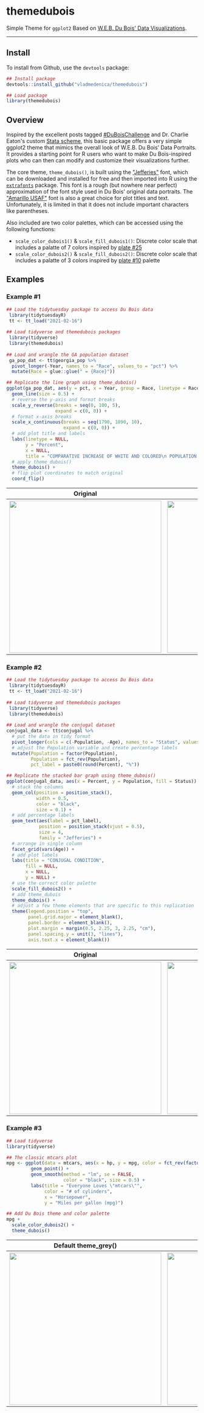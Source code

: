 # themedubois

Simple Theme for `ggplot2` Based on [W.E.B. Du Bois' Data Visualizations](https://www.smithsonianmag.com/history/first-time-together-and-color-book-displays-web-du-bois-visionary-infographics-180970826/).

-----
## Install 

To install from Github, use the `devtools` package:

```r
## Install package
devtools::install_github("vladmedenica/themedubois")

## Load package
library(themedubois)
```
## Overview

Inspired by the excellent posts tagged [#DuBoisChallenge](https://twitter.com/search?q=%23DuBoisChallenge&src=typed_query) and Dr. Charlie Eaton's custom [Stata scheme](https://twitter.com/CharlieEatonPhD/status/1362882278230093824), this basic package offers a very simple ggplot2 theme that mimics the overall look of W.E.B. Du Bois' Data Portraits. It provides a starting point for R users who want to make Du Bois-inspired plots who can then can modify and customize their visualizations further. 

The core theme, `theme_dubois()`, is built using the ["Jefferies"](https://www.1001freefonts.com/jefferies.font) font, which can be downloaded and installed for free and then imported into R using the [`extrafonts`](https://github.com/wch/extrafont) package. This font is a rough (but nowhere near perfect) approximation of the font style used in Du Bois' original data portraits. The ["Amarillo USAF"](https://www.dafont.com/amarillo-usaf.font) font is also a great choice for plot titles and text. Unfortunately, it is limited in that it does not include important characters like parentheses. 

Also included are two color palettes, which can be accessed using the following functions:

  - `scale_color_dubois1()` & `scale_fill_dubois1()`: Discrete color scale that includes a palatte of 7 colors inspired by [plate #25](https://github.com/ajstarks/dubois-data-portraits/blob/master/challenge/challenge07/original-plate-25.jpg?raw=true)
  - `scale_color_dubois2()` & `scale_fill_dubois2()`: Discrete color scale that includes a palatte of 3 colors inspired by [plate #10](https://github.com/ajstarks/dubois-data-portraits/blob/master/plate10/original-plate-10.jpg?raw=true) 
    palette
 
 ## Examples
 
 ### Example #1
 
```r
## Load the tidytuesday package to access Du Bois data
 library(tidytuesdayR)
 tt <- tt_load("2021-02-16")
 
## Load tidyverse and themedubois packages
 library(tidyverse)
 library(themedubois)
 
## Load and wrangle the GA population dataset
 ga_pop_dat <- tt$georgia_pop %>% 
  pivot_longer(-Year, names_to = "Race", values_to = "pct") %>% 
  mutate(Race = glue::glue(" = {Race}"))

## Replicate the line graph using theme_dubois()
ggplot(ga_pop_dat, aes(y = pct, x = Year, group = Race, linetype = Race)) +
  geom_line(size = 0.5) +
  # reverse the y-axis and format breaks
  scale_y_reverse(breaks = seq(0, 100, 5),
                  expand = c(0, 0)) +
  # format x-axis breaks
  scale_x_continuous(breaks = seq(1790, 1890, 10),
                     expand = c(0, 0)) +
  # add plot title and labels
  labs(linetype = NULL,
       y = "Percent",
       x = NULL,
       title = "COMPARATIVE INCREASE OF WHITE AND COLORED\n POPULATION OF GEORGIA") +
  # apply theme_dubois()
  theme_dubois() + 
  # flip plot coordinates to match original
  coord_flip()
```
<table>
  <tr>
    <th>Original</th>
    <th>Using theme_dubois()</th> 
  </tr>
  <tr>
    <th><img src="https://github.com/ajstarks/dubois-data-portraits/blob/master/challenge/challenge01/original-plate-07.jpg?raw=true" width="400"></th>
    <th><img src="man/figures/ga_plot.png" width="400"></th>
  </tr>
</table>
  
### Example #2

```r
## Load the tidytuesday package to access Du Bois data
 library(tidytuesdayR)
 tt <- tt_load("2021-02-16")
 
## Load tidyverse and themedubois packages
 library(tidyverse)
 library(themedubois)
 
## Load and wrangle the conjugal dataset
conjugal_data <- tt$conjugal %>% 
  # put the data in tidy format
  pivot_longer(cols = c(-Population, -Age), names_to = "Status", values_to = "Percent") %>% 
  # adjust the Population variable and create percentage labels
  mutate(Population = factor(Population),
         Population = fct_rev(Population),
         pct_label = paste0(round(Percent), "%"))

## Replicate the stacked bar graph using theme_dubois()
ggplot(conjugal_data, aes(x = Percent, y = Population, fill = Status)) +
  # stack the columns
  geom_col(position = position_stack(),
           width = 0.5,
           color = "black",
           size = 0.1) +
  # add percentage labels
  geom_text(aes(label = pct_label), 
            position = position_stack(vjust = 0.5),
            size = 4,
            family = "Jefferies") +
  # arrange in single column
  facet_grid(vars(Age)) +
  # add plot labels
  labs(title = "CONJUGAL CONDITION",
       fill = NULL,
       x = NULL,
       y = NULL) +
  # use the correct color palette
  scale_fill_dubois2() +
  # add theme_dubois
  theme_dubois() +
  # adjust a few theme elements that are specific to this replication
  theme(legend.position = "top",
        panel.grid.major = element_blank(),
        panel.border = element_blank(),
        plot.margin = margin(0.5, 2.25, 3, 2.25, "cm"),
        panel.spacing.y = unit(3, "lines"),
        axis.text.x = element_blank())
```
<table>
  <tr>
    <th>Original</th>
    <th>Using theme_dubois()</th> 
  </tr>
  <tr>
    <th><img src="https://github.com/ajstarks/dubois-data-portraits/blob/master/challenge/challenge02/original-plate-10.jpg?raw=true" width="400"></th>
    <th><img src="man/figures/conjugal_plot.png" width="400"></th>
  </tr>
</table>

### Example #3

```r
## Load tidyverse
library(tidyverse)

## The classic mtcars plot
mpg <- ggplot(data = mtcars, aes(x = hp, y = mpg, color = fct_rev(factor(cyl)))) +
         geom_point() +
         geom_smooth(method = "lm", se = FALSE, 
                     color = "black", size = 0.5) +
         labs(title = "Everyone Loves \"mtcars\"",
              color = "# of cylinders",
              x = "Horsepower",
              y = "Miles per gallon (mpg)")

## Add Du Bois theme and color palette           
mpg + 
  scale_color_dubois2() +
  theme_dubois()
```
<table>
  <tr>
    <th>Default theme_grey()</th>
    <th>Using theme_dubois()</th> 
  </tr>
  <tr>
    <th><img src="man/figures/mtcars_classic.png" width="400"></th>
    <th><img src="man/figures/mtcars_dubois.png" width="400"></th>
  </tr>
</table>
